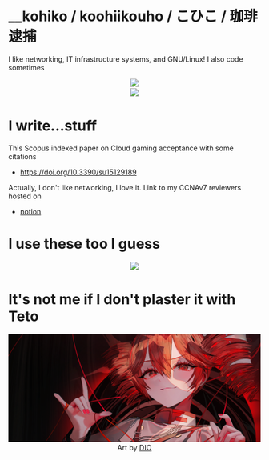 # __kohiko / koohiikouho / こひこ / 珈琲逮捕

I like networking, IT infrastructure systems, and GNU/Linux! I also code sometimes

<p align="center">
    <a href="https://skillicons.dev/">
        <img src="https://skillicons.dev/icons?i=c,cpp,html,css,js,java,jquery,mysql,nodejs,py,react,rust"/>
        <br>
        <img src="https://skillicons.dev/icons?i=svelte,tailwind,bootstrap,ts,express,php,matlab"/>
    </a>
</p>

# I write...stuff
<p>
    This Scopus indexed paper on Cloud gaming acceptance with some citations
    <ul>
        <li>
            <a href="https://doi.org/10.3390/su15129189"> https://doi.org/10.3390/su15129189 </a>
        </li>
    </ul>
    Actually, I don't like networking, I love it. Link to my CCNAv7 reviewers hosted on
    <ul>
        <li>
            <a href="https://exclusive-scribe-2f7.notion.site/ITNET-Series-Reviewers-1bcbbf26bed680acb236faee5d507712?source=copy_link">
                notion
            </a>
        </li>
    </ul>
</p>

# I use these too I guess
<p align="center">
    <a href="https://skillicons.dev/">
        <img src="https://skillicons.dev/icons?i=linux,debian,redhat,ubuntu,nginx,neovim,vscode,bash,windows,powershell,latex">
    </a>
</p>

# It's not me if I don't plaster it with Teto
<p align="center">
    <a href="https://www.pixiv.net/en/artworks/121497605">
        <img src="https://github.com/koohiikouho/koohiikouho/blob/main/tetobanner.png?raw=true"/>
    <a/>
    <br>
    Art by
    <a href="https://www.pixiv.net/en/users/13910119">
        DIO
    </a>
</p>
